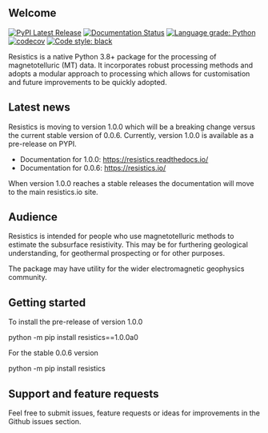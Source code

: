 ## Welcome

[![PyPI Latest Release](https://img.shields.io/pypi/v/resistics.svg)](https://pypi.org/project/resistics/)
[![Documentation Status](https://readthedocs.org/projects/resistics/badge/?version=latest)](https://resistics.readthedocs.io/en/latest/?badge=latest)
[![Language grade: Python](https://img.shields.io/lgtm/grade/python/g/resistics/resistics.svg?logo=lgtm&logoWidth=18)](https://lgtm.com/projects/g/resistics/resistics/context:python)
[![codecov](https://codecov.io/gh/resistics/resistics/branch/master/graph/badge.svg?token=CXLJC9J7AW)](https://codecov.io/gh/resistics/resistics)
[![Code style: black](https://img.shields.io/badge/code%20style-black-000000.svg)](https://github.com/psf/black)

Resistics is a native Python 3.8+ package for the processing of magnetotelluric
(MT) data. It incorporates robust processing methods and adopts a modular
approach to processing which allows for customisation and future improvements
to be quickly adopted.

## Latest news

Resistics is moving to version 1.0.0 which will be a breaking change versus
the current stable version of 0.0.6. Currently, version 1.0.0 is available as a
pre-release on PYPI.

- Documentation for 1.0.0: https://resistics.readthedocs.io/
- Documentation for 0.0.6: https://resistics.io/

When version 1.0.0 reaches a stable releases the documentation will move to the
main resistics.io site.

## Audience

Resistics is intended for people who use magnetotelluric methods to estimate the
subsurface resistivity. This may be for furthering geological understanding, for
geothermal prospecting or for other purposes.

The package may have utility for the wider electromagnetic geophysics community.

## Getting started

To install the pre-release of version 1.0.0

python -m pip install resistics==1.0.0a0

For the stable 0.0.6 version

python -m pip install resistics

## Support and feature requests

Feel free to submit issues, feature requests or ideas for improvements in the
Github issues section.
